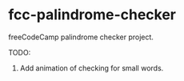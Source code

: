 # fcc-palindrome-checker

freeCodeCamp palindrome checker project.

TODO:
1. Add animation of checking for small words.
